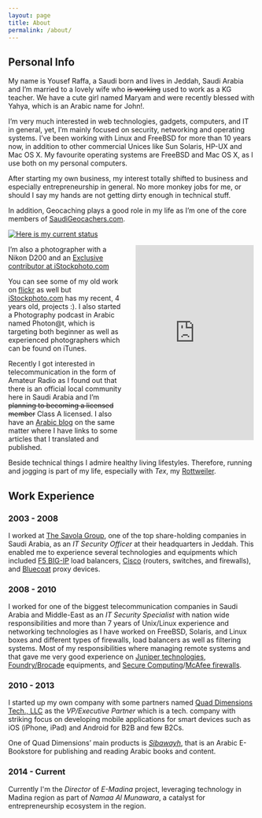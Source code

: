 ```yaml
---
layout: page
title: About
permalink: /about/
---
```


## Personal Info ##

My name is Yousef Raffa, a Saudi born and lives in Jeddah, Saudi Arabia and I’m married to a lovely wife who <s>is working</s> used to work as a KG teacher. We have a cute girl named Maryam and were recently blessed with Yahya, which is an Arabic name for John!.

I’m very much interested in web technologies, gadgets, computers, and IT in general, yet, I’m mainly focused on security, networking and operating systems. I’ve been working with Linux and FreeBSD for more than 10 years now, in addition to other commercial Unices like Sun Solaris, HP-UX and Mac OS X. My favourite operating systems are FreeBSD and Mac OS X, as I use both on my personal computers.

After starting my own business, my interest totally shifted to business and especially entrepreneurship in general. No more monkey jobs for me, or should I say my hands are not getting dirty enough in technical stuff.

In addition, Geocaching plays a good role in my life as I’m one of the core members of [SaudiGeocachers.com](http://www.saudigeocachers.com/).

[![Here is my current status](http://img.geocaching.com/stats/img.aspx?txt=View+my+profile&amp;uid=94f3f134-030d-49b0-9d31-53cd39df0c1e "Here is my current status")](http://www.geocaching.com/profile/?guid=94f3f134-030d-49b0-9d31-53cd39df0c1e)

<iframe style='width:240px;height:396px;float:right;margin: 0 5px 10px 25px;' width='240' height='396' border='0' frameborder='0' src='http://contributors.gettyimages.com/artist-toolkit/WebBanner.aspx?id=750'></iframe>

I&#8217;m also a photographer with a Nikon D200 and an [Exclusive contributor at iStockphoto.com](http://www.linkconnector.com/ta.php?lc=065212056961005237&url=http%3A//www.istockphoto.com/search/portfolio/4026288)

You can see some of my old work on [flickr](http://www.flickr.com/yraffah/) as well but [iStockphoto.com](http://www.linkconnector.com/ta.php?lc=065212056961005237&url=http%3A//www.istockphoto.com/search/portfolio/4026288) has my recent, 4 years old, projects :). I also started a Photography podcast in Arabic named Photon@t, which is targeting both beginner as well as experienced photographers which can be found on iTunes.

Recently I got interested in telecommunication in the form of Amateur Radio as I found out that there is an official local community here in Saudi Arabia and I&#8217;m <s>planning to becoming a licensed member</s> Class A licensed. I also have an [Arabic blog](http://hz1yr.com/) on the same matter where I have links to some articles that I translated and published.

Beside technical things I admire healthy living lifestyles. Therefore, running and jogging is part of my life, especially with *Tex*, my [Rottweiler](http://en.wikipedia.org/wiki/Rottweiler).


## Work Experience ##

### 2003 - 2008 ###

I worked at [The Savola Group](http://www.savola.com/), one of the top share-holding companies in Saudi Arabia, as an *IT Security Officer* at their headquarters in Jeddah. This enabled me to experience several technologies and equipments which included [F5 BIG-IP](http://www.f5.com/products/big-ip/) load balancers, [Cisco](http://www.cisco.com/) (routers, switches, and firewalls), and [Bluecoat](http://www.bluecoat.com/) proxy devices.

### 2008 - 2010 ###

I worked for one of the biggest telecommunication companies in Saudi Arabia and Middle-East as an *IT Security Specialist* with nation wide responsibilities and more than 7 years of Unix/Linux experience and networking technologies as I have worked on FreeBSD, Solaris, and Linux boxes and different types of firewalls, load balancers as well as filtering systems. Most of my responsibilities where managing remote systems and that gave me very good experience on [Juniper technologies](http://http://www.juniper.net/), [Foundry/Brocade](http://www.brocade.com/) equipments, and [Secure Computing](http://en.wikipedia.org/wiki/Secure_Computing)/[McAfee firewalls](http://www.mcafee.com/us/products/firewall-enterprise.aspx).

### 2010 - 2013 ###

I started up my own company with some partners named [Quad Dimensions Tech., LLC](http://www.qdimensions.com/ "Quad Dimensions Tech., LLC. Website") as the *VP/Executive Partner*  which is a tech. company with striking focus on developing mobile applications for smart devices such as iOS (iPhone, iPad) and Android for B2B and few B2Cs.

One of Quad Dimensions&#8217; main products is *[Sibawayh](http://www.sibawayhbooks.com/)*, that is an Arabic E-Bookstore for publishing and reading Arabic books and content.

### 2014 - Current ###

Currently I'm the *Director* of *E-Madina* project, leveraging technology in Madina region as part of *Namaa Al Munawara*, a catalyst for entrepreneurship ecosystem in the region.
